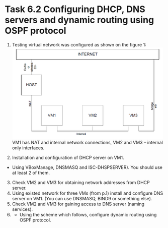 # Task 6.2 Configuring DHCP, DNS servers and dynamic routing using OSPF protocol  

  1. Testing virtual network was configured as shown on the figure 1:  
  ![Screen1](./task_images/Screenshot_1.png)  
  VM1 has NAT and internal network connections, VM2 and VM3 – internal only interfaces.

  2. Installation and configuration of DHCP server on VM1.
   - Using VBoxManage, DNSMASQ and ISC-DHSPSERVER). You should use at least 2 of them.
3. Check VM2 and VM3 for obtaining network addresses from DHCP server.
4. Using existed network for three VMs (from p.1) install and configure DNS server on VM1. (You can
use DNSMASQ, BIND9 or something else).
5. Check VM2 and VM3 for gaining access to DNS server (naming services).
6. * Using the scheme which follows, configure dynamic routing using OSPF protocol.
